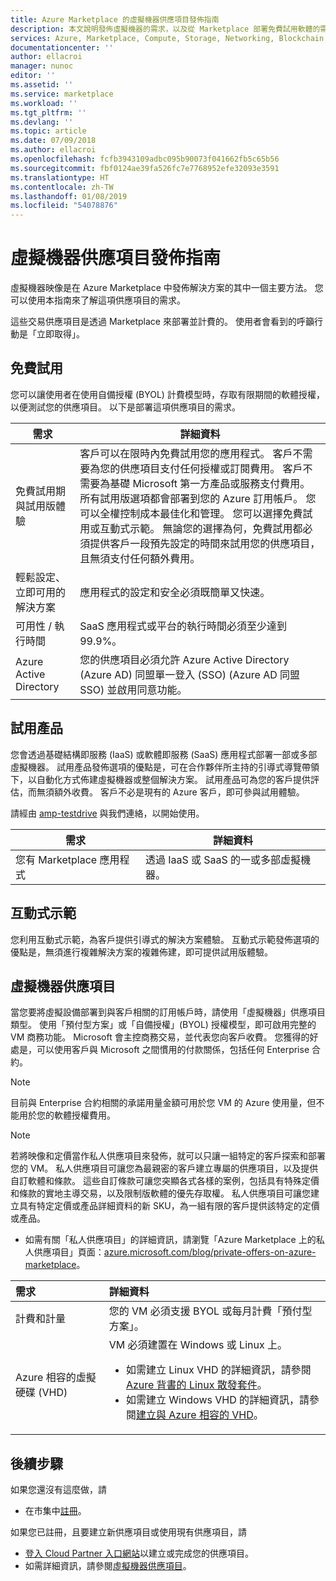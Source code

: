 ```yaml
---
title: Azure Marketplace 的虛擬機器供應項目發佈指南
description: 本文說明發佈虛擬機器的需求，以及從 Marketplace 部署免費試用軟體的需求。
services: Azure, Marketplace, Compute, Storage, Networking, Blockchain, Security
documentationcenter: ''
author: ellacroi
manager: nunoc
editor: ''
ms.assetid: ''
ms.service: marketplace
ms.workload: ''
ms.tgt_pltfrm: ''
ms.devlang: ''
ms.topic: article
ms.date: 07/09/2018
ms.author: ellacroi
ms.openlocfilehash: fcfb3943109adbc095b90073f041662fb5c65b56
ms.sourcegitcommit: fbf0124ae39fa526fc7e7768952efe32093e3591
ms.translationtype: HT
ms.contentlocale: zh-TW
ms.lasthandoff: 01/08/2019
ms.locfileid: "54078876"
---
```

# <a name="virtual-machine-offer-publishing-guide"></a>虛擬機器供應項目發佈指南

虛擬機器映像是在 Azure Marketplace 中發佈解決方案的其中一個主要方法。 您可以使用本指南來了解這項供應項目的需求。 

這些交易供應項目是透過 Marketplace 來部署並計費的。 使用者會看到的呼籲行動是「立即取得」。

## <a name="free-trial"></a>免費試用 

您可以讓使用者在使用自備授權 (BYOL) 計費模型時，存取有限期間的軟體授權，以便測試您的供應項目。 以下是部署這項供應項目的需求。 

|需求  |詳細資料  |
|---------|---------|
|免費試用期與試用版體驗     |   客戶可以在限時內免費試用您的應用程式。 客戶不需要為您的供應項目支付任何授權或訂閱費用。 客戶不需要為基礎 Microsoft 第一方產品或服務支付費用。 所有試用版選項都會部署到您的 Azure 訂用帳戶。 您可以全權控制成本最佳化和管理。 您可以選擇免費試用或互動式示範。 無論您的選擇為何，免費試用都必須提供客戶一段預先設定的時間來試用您的供應項目，且無須支付任何額外費用。|
|輕鬆設定、立即可用的解決方案    |  應用程式的設定和安全必須既簡單又快速。       |
|可用性 / 執行時間    |    SaaS 應用程式或平台的執行時間必須至少達到 99.9%。     |
|Azure Active Directory     |    您的供應項目必須允許 Azure Active Directory (Azure AD) 同盟單一登入 (SSO) (Azure AD 同盟 SSO) 並啟用同意功能。     |

## <a name="test-drive"></a>試用產品

您會透過基礎結構即服務 (IaaS) 或軟體即服務 (SaaS) 應用程式部署一部或多部虛擬機器。 試用產品發佈選項的優點是，可在合作夥伴所主持的引導式導覽帶領下，以自動化方式佈建虛擬機器或整個解決方案。 試用產品可為您的客戶提供評估，而無須額外收費。 客戶不必是現有的 Azure 客戶，即可參與試用體驗。 

請經由 [amp-testdrive](mailto:amp-testdrive@microsoft.com) 與我們連絡，以開始使用。 

|需求  |詳細資料 |
|---------|---------|
| 您有 Marketplace 應用程式   |    透過 IaaS 或 SaaS 的一或多部虛擬機器。      |

## <a name="interactive-demo"></a>互動式示範

您利用互動式示範，為客戶提供引導式的解決方案體驗。 互動式示範發佈選項的優點是，無須進行複雜解決方案的複雜佈建，即可提供試用版體驗。 

## <a name="virtual-machine-offer"></a>虛擬機器供應項目

當您要將虛擬設備部署到與客戶相關的訂用帳戶時，請使用「虛擬機器」供應項目類型。 使用「預付型方案」或「自備授權」(BYOL) 授權模型，即可啟用完整的 VM 商務功能。 Microsoft 會主控商務交易，並代表您向客戶收費。 您獲得的好處是，可以使用客戶與 Microsoft 之間慣用的付款關係，包括任何 Enterprise 合約。

>[!NOTE]
>目前與 Enterprise 合約相關的承諾用量金額可用於您 VM 的 Azure 使用量，但不能用於您的軟體授權費用。  

>[!NOTE]
>若將映像和定價當作私人供應項目來發佈，就可以只讓一組特定的客戶探索和部署您的 VM。 私人供應項目可讓您為最親密的客戶建立專屬的供應項目，以及提供自訂軟體和條款。 這些自訂條款可讓您突顯各式各樣的案例，包括具有特殊定價和條款的實地主導交易，以及限制版軟體的優先存取權。 私人供應項目可讓您建立具有特定定價或產品詳細資料的新 SKU，為一組有限的客戶提供該特定的定價或產品。  
*   如需有關「私人供應項目」的詳細資訊，請瀏覽「Azure Marketplace 上的私人供應項目」頁面：[azure.microsoft.com/blog/private-offers-on-azure-marketplace](https://azure.microsoft.com/blog/private-offers-on-azure-marketplace)。  

| 需求 | 詳細資料 |  
|:--- |:--- | 
| 計費和計量 | 您的 VM 必須支援 BYOL 或每月計費「預付型方案」。 |  
| Azure 相容的虛擬硬碟 (VHD) | VM 必須建置在 Windows 或 Linux 上。 <ul> <li>如需建立 Linux VHD 的詳細資訊，請參閱 [Azure 背書的 Linux 散發套件](https://docs.microsoft.com/azure/virtual-machines/linux/endorsed-distros)。</li> <li>如需建立 Windows VHD 的詳細資訊，請參閱[建立與 Azure 相容的 VHD](./cloud-partner-portal/virtual-machine/cpp-create-vhd.md)。</li> </ul> |  

## <a name="next-steps"></a>後續步驟

如果您還沒有這麼做，請 

- 在市集中[註冊](https://azuremarketplace.microsoft.com/sell)。

如果您已註冊，且要建立新供應項目或使用現有供應項目，請

- [登入 Cloud Partner 入口網站](https://cloudpartner.azure.com)以建立或完成您的供應項目。
- 如需詳細資訊，請參閱[虛擬機器供應項目](https://docs.microsoft.com/azure/marketplace/cloud-partner-portal/virtual-machine/cpp-virtual-machine-offer)。
